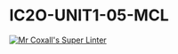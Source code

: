 # IC2O-UNIT1-05-MCL
[![Mr Coxall's Super Linter](https://github.com/parsa-tahavori/IC2O-UNIT1-05-MCL/workflows/Mr%20Coxall's%20Super%20Linter/badge.svg)](https://github.com/parsa-tahavori/IC2O-UNIT1-05-MCL/actions/)
